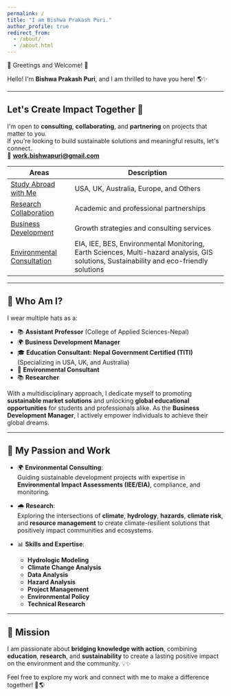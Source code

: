 ```yaml
---
permalink: /
title: "I am Bishwa Prakash Puri."
author_profile: true
redirect_from: 
  - /about/
  - /about.html
---
```


 🌟 Greetings and Welcome! 🌟

Hello! I'm **Bishwa Prakash Puri**, and I am thrilled to have you here! 🌎✨ 

---

## Let's Create Impact Together 🌱

I'm open to **consulting**, **collaborating**, and **partnering** on projects that matter to you.  
If you're looking to build sustainable solutions and meaningful results, let's connect.  
📩 **work.bishwapuri@gmail.com**

| Areas                 | Description                                      |
|---------------------------|--------------------------------------------------|
| [Study Abroad with Me](#study-abroad) | USA, UK, Australia, Europe, and Others         |
| [Research Collaboration](#research-collaboration) | Academic and professional partnerships           |
| [Business Development](#business-development)     | Growth strategies and consulting services        |
| [Environmental Consultation](#environmental-consultation) | EIA, IEE, BES, Environmental Monitoring, Earth Sciences, Multi-hazard analysis, GIS solutions, Sustainability and eco-friendly solutions         |


---


## 🌟 Who Am I?

I wear multiple hats as a:

- 📚 **Assistant Professor** (College of Applied Sciences-Nepal)
- 🌍 **Business Development Manager**  
- 🎓 **Education Consultant: Nepal Government Certified (TITI)** (Specializing in USA, UK, and Australia)  
- 🌱 **Environmental Consultant**  
- 📚 **Researcher**  

With a multidisciplinary approach, I dedicate myself to promoting **sustainable market solutions** and unlocking **global educational opportunities** for students and professionals alike. As the **Business Development Manager**, I actively empower individuals to achieve their global dreams.

---

## 🌱 My Passion and Work

- 🌍 **Environmental Consulting**:  
  Guiding sustainable development projects with expertise in **Environmental Impact Assessments (IEE/EIA)**, compliance, and monitoring.  

- 🌧️ **Research**:  
  Exploring the intersections of **climate**, **hydrology**, **hazards**, **climate risk**, and **resource management** to create climate-resilient solutions that positively impact communities and ecosystems.  

- 📊 **Skills and Expertise**:  
  - **Hydrologic Modeling**
  - **Climate Change Analysis**
  - **Data Analysis**  
  - **Hazard Analysis**  
  - **Project Management**  
  - **Environmental Policy**  
  - **Technical Research**

---

## 🎯 Mission

I am passionate about **bridging knowledge with action**, combining **education**, **research**, and **sustainability** to create a lasting positive impact on the environment and the community. 💡✨

Feel free to explore my work and connect with me to make a difference together! 🤝🌎  
